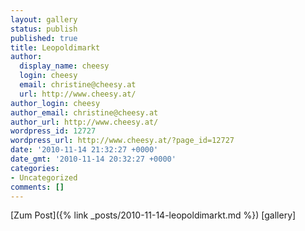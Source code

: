 ```yaml
---
layout: gallery
status: publish
published: true
title: Leopoldimarkt
author:
  display_name: cheesy
  login: cheesy
  email: christine@cheesy.at
  url: http://www.cheesy.at/
author_login: cheesy
author_email: christine@cheesy.at
author_url: http://www.cheesy.at/
wordpress_id: 12727
wordpress_url: http://www.cheesy.at/?page_id=12727
date: '2010-11-14 21:32:27 +0000'
date_gmt: '2010-11-14 20:32:27 +0000'
categories:
- Uncategorized
comments: []
---
```


[Zum Post]({% link _posts/2010-11-14-leopoldimarkt.md %})
[gallery]<!--:-->
